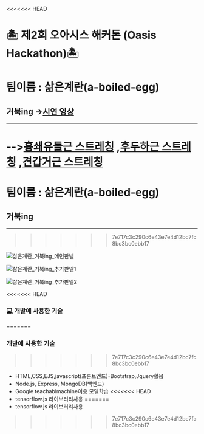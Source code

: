 <<<<<<< HEAD
# 🏝 제2회 오아시스 해커톤 (Oasis Hackathon)🏝

# 팀이름 : 삶은계란(a-boiled-egg)
## 거북ing ->[시연 영상](https://www.youtube.com/watch?v=KawPjR_gFkk)
--- 
-->[흉쇄유돌근 스트레칭](https://www.youtube.com/watch?v=WcQ7jcKm1ps&list=PLRfKcG-JfyzP6yol_B1sBO68zuFXo6rgh)
,[후두하근 스트레칭](https://www.youtube.com/watch?v=744vcha84WM&list=PLRfKcG-JfyzP6yol_B1sBO68zuFXo6rgh&index=2)
,[견갑거근 스트레칭](https://www.youtube.com/watch?v=sD1WiTsTx1k&list=PLRfKcG-JfyzP6yol_B1sBO68zuFXo6rgh&index=3)
=======
# 팀이름 : 삶은계란(a-boiled-egg)
## 거북ing
--- 
>>>>>>> 7e717c3c290c6e43e7e4d12bc7fc8bc3bc0ebb17

![삶은계란_거북ing_메인판넬](https://user-images.githubusercontent.com/87998104/130007520-62a9b474-721b-48bd-b23c-32e7ec17cfc6.jpg)


![삶은계란_거북ing_추가판넬1](https://user-images.githubusercontent.com/87998104/130007550-3f9bda5f-cc8c-4d47-8b68-760c2b2a5870.jpg)


![삶은계란_거북ing_추가판넬2](https://user-images.githubusercontent.com/87998104/130007573-46afe53d-64ab-4164-91b8-cfcb97df52cb.jpg)

<<<<<<< HEAD

### 💻 개발에 사용한 기술
=======
### 개발에 사용한 기술
>>>>>>> 7e717c3c290c6e43e7e4d12bc7fc8bc3bc0ebb17

* HTML,CSS,EJS,javascript(프론트엔드)-Bootstrap,Jquery활용
* Node.js, Express, MongoDB(백엔드)
* Google teachablmachine이용 모델학습
<<<<<<< HEAD
* tensorflow.js 라이브러리사용
=======
* tensorflow.js 라이브러리사용 
>>>>>>> 7e717c3c290c6e43e7e4d12bc7fc8bc3bc0ebb17
